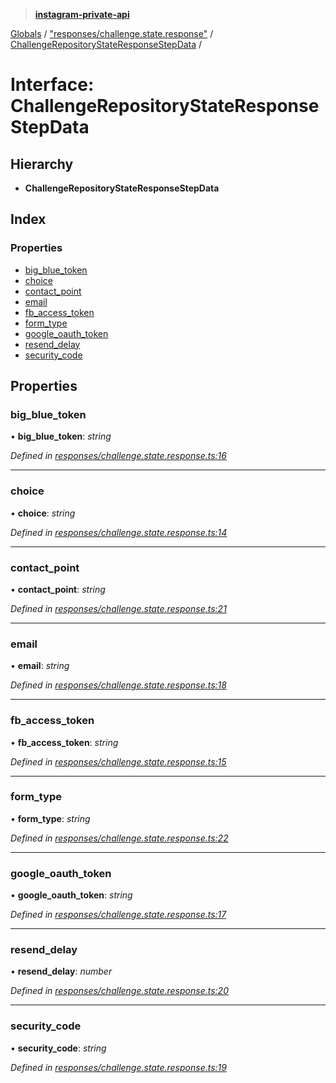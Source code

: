 > **[instagram-private-api](../README.md)**

[Globals](../README.md) / ["responses/challenge.state.response"](../modules/_responses_challenge_state_response_.md) / [ChallengeRepositoryStateResponseStepData](_responses_challenge_state_response_.challengerepositorystateresponsestepdata.md) /

# Interface: ChallengeRepositoryStateResponseStepData

## Hierarchy

* **ChallengeRepositoryStateResponseStepData**

## Index

### Properties

* [big_blue_token](_responses_challenge_state_response_.challengerepositorystateresponsestepdata.md#big_blue_token)
* [choice](_responses_challenge_state_response_.challengerepositorystateresponsestepdata.md#choice)
* [contact_point](_responses_challenge_state_response_.challengerepositorystateresponsestepdata.md#contact_point)
* [email](_responses_challenge_state_response_.challengerepositorystateresponsestepdata.md#email)
* [fb_access_token](_responses_challenge_state_response_.challengerepositorystateresponsestepdata.md#fb_access_token)
* [form_type](_responses_challenge_state_response_.challengerepositorystateresponsestepdata.md#form_type)
* [google_oauth_token](_responses_challenge_state_response_.challengerepositorystateresponsestepdata.md#google_oauth_token)
* [resend_delay](_responses_challenge_state_response_.challengerepositorystateresponsestepdata.md#resend_delay)
* [security_code](_responses_challenge_state_response_.challengerepositorystateresponsestepdata.md#security_code)

## Properties

###  big_blue_token

• **big_blue_token**: *string*

*Defined in [responses/challenge.state.response.ts:16](https://github.com/dilame/instagram-private-api/blob/01eb399/src/responses/challenge.state.response.ts#L16)*

___

###  choice

• **choice**: *string*

*Defined in [responses/challenge.state.response.ts:14](https://github.com/dilame/instagram-private-api/blob/01eb399/src/responses/challenge.state.response.ts#L14)*

___

###  contact_point

• **contact_point**: *string*

*Defined in [responses/challenge.state.response.ts:21](https://github.com/dilame/instagram-private-api/blob/01eb399/src/responses/challenge.state.response.ts#L21)*

___

###  email

• **email**: *string*

*Defined in [responses/challenge.state.response.ts:18](https://github.com/dilame/instagram-private-api/blob/01eb399/src/responses/challenge.state.response.ts#L18)*

___

###  fb_access_token

• **fb_access_token**: *string*

*Defined in [responses/challenge.state.response.ts:15](https://github.com/dilame/instagram-private-api/blob/01eb399/src/responses/challenge.state.response.ts#L15)*

___

###  form_type

• **form_type**: *string*

*Defined in [responses/challenge.state.response.ts:22](https://github.com/dilame/instagram-private-api/blob/01eb399/src/responses/challenge.state.response.ts#L22)*

___

###  google_oauth_token

• **google_oauth_token**: *string*

*Defined in [responses/challenge.state.response.ts:17](https://github.com/dilame/instagram-private-api/blob/01eb399/src/responses/challenge.state.response.ts#L17)*

___

###  resend_delay

• **resend_delay**: *number*

*Defined in [responses/challenge.state.response.ts:20](https://github.com/dilame/instagram-private-api/blob/01eb399/src/responses/challenge.state.response.ts#L20)*

___

###  security_code

• **security_code**: *string*

*Defined in [responses/challenge.state.response.ts:19](https://github.com/dilame/instagram-private-api/blob/01eb399/src/responses/challenge.state.response.ts#L19)*